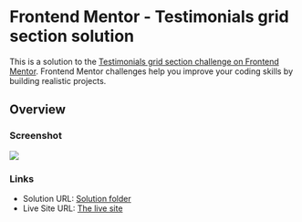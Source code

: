 # Frontend Mentor - Testimonials grid section solution

This is a solution to the [Testimonials grid section challenge on Frontend Mentor](https://www.frontendmentor.io/challenges/testimonials-grid-section-Nnw6J7Un7). Frontend Mentor challenges help you improve your coding skills by building realistic projects.

## Overview

### Screenshot

![](./screenshot/testimonials-grid.jpg)

### Links

-   Solution URL: [Solution folder](https://github.com/OussamaZouaine/Front-end-mentor-challenges/tree/main/testimonials-grid-section-main#the-challenge)
-   Live Site URL: [The live site](https://oussamazouaine.github.io/Front-end-mentor-challenges/testimonials-grid-section-main#the-challenge/index.html)
